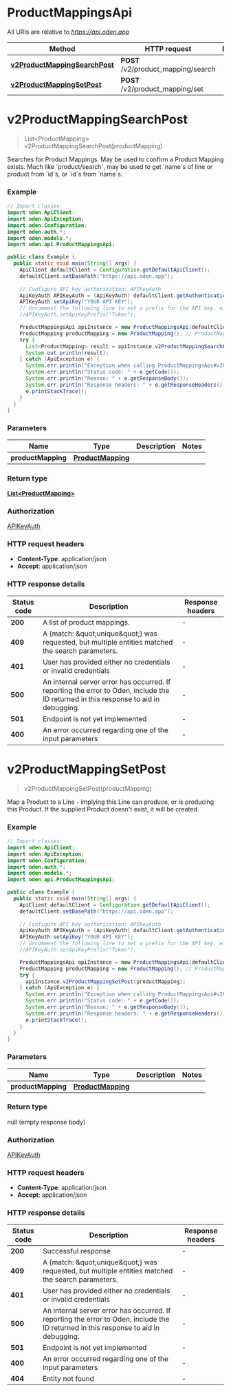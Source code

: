 # ProductMappingsApi

All URIs are relative to *https://api.oden.app*

| Method | HTTP request | Description |
|------------- | ------------- | -------------|
| [**v2ProductMappingSearchPost**](ProductMappingsApi.md#v2ProductMappingSearchPost) | **POST** /v2/product_mapping/search |  |
| [**v2ProductMappingSetPost**](ProductMappingsApi.md#v2ProductMappingSetPost) | **POST** /v2/product_mapping/set |  |


<a id="v2ProductMappingSearchPost"></a>
# **v2ProductMappingSearchPost**
> List&lt;ProductMapping&gt; v2ProductMappingSearchPost(productMapping)



Searches for Product Mappings.  May be used to confirm a Product Mapping exists.  Much like &#x60;product/search&#x60;, may be used to get &#x60;name&#x60;s of line or product from &#x60;id&#x60;s, or &#x60;id&#x60;s from &#x60;name&#x60;s. 

### Example
```java
// Import classes:
import oden.ApiClient;
import oden.ApiException;
import oden.Configuration;
import oden.auth.*;
import oden.models.*;
import oden.api.ProductMappingsApi;

public class Example {
  public static void main(String[] args) {
    ApiClient defaultClient = Configuration.getDefaultApiClient();
    defaultClient.setBasePath("https://api.oden.app");
    
    // Configure API key authorization: APIKeyAuth
    ApiKeyAuth APIKeyAuth = (ApiKeyAuth) defaultClient.getAuthentication("APIKeyAuth");
    APIKeyAuth.setApiKey("YOUR API KEY");
    // Uncomment the following line to set a prefix for the API key, e.g. "Token" (defaults to null)
    //APIKeyAuth.setApiKeyPrefix("Token");

    ProductMappingsApi apiInstance = new ProductMappingsApi(defaultClient);
    ProductMapping productMapping = new ProductMapping(); // ProductMapping | 
    try {
      List<ProductMapping> result = apiInstance.v2ProductMappingSearchPost(productMapping);
      System.out.println(result);
    } catch (ApiException e) {
      System.err.println("Exception when calling ProductMappingsApi#v2ProductMappingSearchPost");
      System.err.println("Status code: " + e.getCode());
      System.err.println("Reason: " + e.getResponseBody());
      System.err.println("Response headers: " + e.getResponseHeaders());
      e.printStackTrace();
    }
  }
}
```

### Parameters

| Name | Type | Description  | Notes |
|------------- | ------------- | ------------- | -------------|
| **productMapping** | [**ProductMapping**](ProductMapping.md)|  | |

### Return type

[**List&lt;ProductMapping&gt;**](ProductMapping.md)

### Authorization

[APIKeyAuth](../README.md#APIKeyAuth)

### HTTP request headers

 - **Content-Type**: application/json
 - **Accept**: application/json

### HTTP response details
| Status code | Description | Response headers |
|-------------|-------------|------------------|
| **200** | A list of product mappings. |  -  |
| **409** | A {match: \&quot;unique\&quot;} was requested, but multiple entities matched the search parameters.  |  -  |
| **401** | User has provided either no credentials or invalid credentials |  -  |
| **500** | An internal server error has occurred. If reporting the error to Oden, include the ID returned in this response to aid in debugging.  |  -  |
| **501** | Endpoint is not yet implemented |  -  |
| **400** | An error occurred regarding one of the input parameters |  -  |

<a id="v2ProductMappingSetPost"></a>
# **v2ProductMappingSetPost**
> v2ProductMappingSetPost(productMapping)



Map a Product to a Line - implying this Line can produce, or is producing this Product.  If the supplied Product doesn&#39;t exist, it will be created. 

### Example
```java
// Import classes:
import oden.ApiClient;
import oden.ApiException;
import oden.Configuration;
import oden.auth.*;
import oden.models.*;
import oden.api.ProductMappingsApi;

public class Example {
  public static void main(String[] args) {
    ApiClient defaultClient = Configuration.getDefaultApiClient();
    defaultClient.setBasePath("https://api.oden.app");
    
    // Configure API key authorization: APIKeyAuth
    ApiKeyAuth APIKeyAuth = (ApiKeyAuth) defaultClient.getAuthentication("APIKeyAuth");
    APIKeyAuth.setApiKey("YOUR API KEY");
    // Uncomment the following line to set a prefix for the API key, e.g. "Token" (defaults to null)
    //APIKeyAuth.setApiKeyPrefix("Token");

    ProductMappingsApi apiInstance = new ProductMappingsApi(defaultClient);
    ProductMapping productMapping = new ProductMapping(); // ProductMapping | 
    try {
      apiInstance.v2ProductMappingSetPost(productMapping);
    } catch (ApiException e) {
      System.err.println("Exception when calling ProductMappingsApi#v2ProductMappingSetPost");
      System.err.println("Status code: " + e.getCode());
      System.err.println("Reason: " + e.getResponseBody());
      System.err.println("Response headers: " + e.getResponseHeaders());
      e.printStackTrace();
    }
  }
}
```

### Parameters

| Name | Type | Description  | Notes |
|------------- | ------------- | ------------- | -------------|
| **productMapping** | [**ProductMapping**](ProductMapping.md)|  | |

### Return type

null (empty response body)

### Authorization

[APIKeyAuth](../README.md#APIKeyAuth)

### HTTP request headers

 - **Content-Type**: application/json
 - **Accept**: application/json

### HTTP response details
| Status code | Description | Response headers |
|-------------|-------------|------------------|
| **200** | Successful response |  -  |
| **409** | A {match: \&quot;unique\&quot;} was requested, but multiple entities matched the search parameters.  |  -  |
| **401** | User has provided either no credentials or invalid credentials |  -  |
| **500** | An internal server error has occurred. If reporting the error to Oden, include the ID returned in this response to aid in debugging.  |  -  |
| **501** | Endpoint is not yet implemented |  -  |
| **400** | An error occurred regarding one of the input parameters |  -  |
| **404** | Entity not found |  -  |


